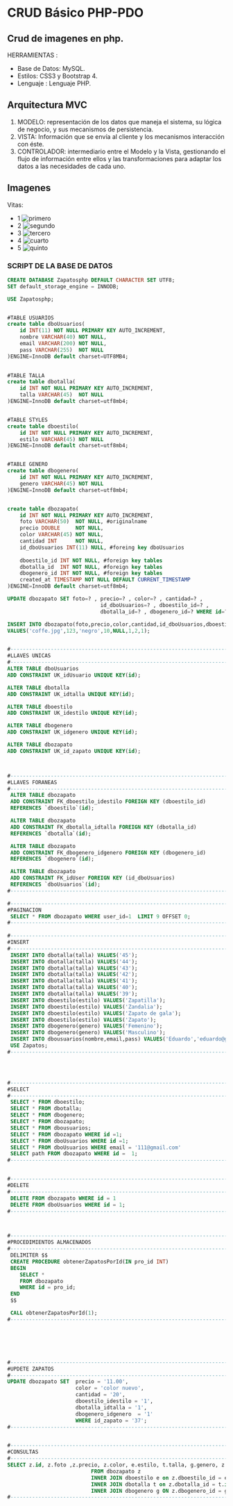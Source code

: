 # CRUD Básico PHP-PDO
Crud de imagenes en php.
------------

HERRAMIENTAS :
- Base de Datos: MySQL.
- Estilos: CSS3 y Bootstrap 4.
- Lenguaje : Lenguaje PHP.

## Arquitectura MVC
1. MODELO: representación de los datos que maneja el sistema, su lógica de negocio, y sus mecanismos de persistencia.
2. VISTA: Información que se envía al cliente y los mecanismos interacción con éste.
3. CONTROLADOR: intermediario entre el Modelo y la Vista, gestionando el flujo de información entre ellos y las transformaciones para adaptar los datos a las necesidades de cada uno.

## Imagenes
Vitas:
- 1
![primero](https://user-images.githubusercontent.com/68178186/107870766-54e75400-6e69-11eb-911f-f67957f3846f.PNG)
- 2
![segundo](https://user-images.githubusercontent.com/68178186/107870768-57e24480-6e69-11eb-8be4-34d4abf3c063.PNG)
- 3
![tercero](https://user-images.githubusercontent.com/68178186/107870772-5ca6f880-6e69-11eb-9b1e-3ca37fb4459a.PNG)
- 4
![cuarto](https://user-images.githubusercontent.com/68178186/107870773-5e70bc00-6e69-11eb-952a-21274c2f13a9.PNG)
- 5
![quinto](https://user-images.githubusercontent.com/68178186/107870774-616bac80-6e69-11eb-9596-9f244b65ff49.PNG)


### SCRIPT DE LA BASE DE DATOS
```sql
CREATE DATABASE Zapatosphp DEFAULT CHARACTER SET UTF8;
SET default_storage_engine = INNODB;

USE Zapatosphp;


#TABLE USUARIOS 
create table dboUsuarios(
    id INT(11) NOT NULL PRIMARY KEY AUTO_INCREMENT,
    nombre VARCHAR(40) NOT NULL,
    email VARCHAR(200) NOT NULL,
    pass VARCHAR(255)  NOT NULL
)ENGINE=InnoDB default charset=UTF8MB4;

 
#TABLE TALLA
create table dbotalla(
    id INT NOT NULL PRIMARY KEY AUTO_INCREMENT,
    talla VARCHAR(45)  NOT NULL
)ENGINE=InnoDB default charset=utf8mb4;


#TABLE STYLES
create table dboestilo(
    id INT NOT NULL PRIMARY KEY AUTO_INCREMENT,
    estilo VARCHAR(45) NOT NULL
)ENGINE=InnoDB default charset=utf8mb4;


#TABLE GENERO
create table dbogenero(
    id INT NOT NULL PRIMARY KEY AUTO_INCREMENT,
    genero VARCHAR(45) NOT NULL
)ENGINE=InnoDB default charset=utf8mb4;


create table dbozapato(
    id INT NOT NULL PRIMARY KEY AUTO_INCREMENT,
    foto VARCHAR(50)  NOT NULL, #originalname
    precio DOUBLE     NOT NULL,
    color VARCHAR(45) NOT NULL,
    cantidad INT      NOT NULL, 
    id_dboUsuarios INT(11) NULL, #foreing key dboUsuarios
  
    dboestilo_id INT NOT NULL, #foreign key tables
    dbotalla_id  INT NOT NULL, #foreign key tables
    dbogenero_id INT NOT NULL, #foreign key tables
    created_at TIMESTAMP NOT NULL DEFAULT CURRENT_TIMESTAMP
)ENGINE=InnoDB default charset=utf8mb4;

UPDATE dbozapato SET foto=? , precio=? , color=? , cantidad=? , 
                              id_dboUsuarios=? , dboestilo_id=? ,
                              dbotalla_id=? , dbogenero_id=? WHERE id=?;

INSERT INTO dbozapato(foto,precio,color,cantidad,id_dboUsuarios,dboestilo_id,dbotalla_id,dbogenero_id) 
VALUES('coffe.jpg',123,'negro',10,NULL,1,2,1);


#----------------------------------------------------------------------
#LLAVES UNICAS
#----------------------------------------------------------------------
ALTER TABLE dboUsuarios
ADD CONSTRAINT UK_idUsuario UNIQUE KEY(id);

ALTER TABLE dbotalla
ADD CONSTRAINT UK_idtalla UNIQUE KEY(id);

ALTER TABLE dboestilo
ADD CONSTRAINT UK_idestilo UNIQUE KEY(id);

ALTER TABLE dbogenero
ADD CONSTRAINT UK_idgenero UNIQUE KEY(id);

ALTER TABLE dbozapato
ADD CONSTRAINT UK_id_zapato UNIQUE KEY(id);



#----------------------------------------------------------------------
#LLAVES FORANEAS
#----------------------------------------------------------------------
 ALTER TABLE dbozapato
 ADD CONSTRAINT FK_dboestilo_idestilo FOREIGN KEY (dboestilo_id) 
 REFERENCES `dboestilo`(id);

 ALTER TABLE dbozapato
 ADD CONSTRAINT FK_dbotalla_idtalla FOREIGN KEY (dbotalla_id) 
 REFERENCES `dbotalla`(id);

 ALTER TABLE dbozapato
 ADD CONSTRAINT FK_dbogenero_idgenero FOREIGN KEY (dbogenero_id)
 REFERENCES `dbogenero`(id);

 ALTER TABLE dbozapato
 ADD CONSTRAINT FK_idUser FOREIGN KEY (id_dboUsuarios)
 REFERENCES `dboUsuarios`(id);
#----------------------------------------------------------------------

#----------------------------------------------------------------------
#PAGINACION
 SELECT * FROM dbozapato WHERE user_id=1  LIMIT 9 OFFSET 0;
#----------------------------------------------------------------------
						
#----------------------------------------------------------------------
#INSERT
#----------------------------------------------------------------------
 INSERT INTO dbotalla(talla) VALUES('45');
 INSERT INTO dbotalla(talla) VALUES('44');
 INSERT INTO dbotalla(talla) VALUES('43');
 INSERT INTO dbotalla(talla) VALUES('42');
 INSERT INTO dbotalla(talla) VALUES('41');
 INSERT INTO dbotalla(talla) VALUES('40');
 INSERT INTO dbotalla(talla) VALUES('39');
 INSERT INTO dboestilo(estilo) VALUES('Zapatilla');
 INSERT INTO dboestilo(estilo) VALUES('Zandalia');
 INSERT INTO dboestilo(estilo) VALUES('Zapato de gala');
 INSERT INTO dboestilo(estilo) VALUES('Zapato');
 INSERT INTO dbogenero(genero) VALUES('Femenino');
 INSERT INTO dbogenero(genero) VALUES('Masculino');
 INSERT INTO dbousuarios(nombre,email,pass) VALUES('Eduardo','eduardo@gmail.com','anthony123');
 USE Zapatos;
#----------------------------------------------------------------------




#----------------------------------------------------------------------
#SELECT
#----------------------------------------------------------------------
 SELECT * FROM dboestilo;
 SELECT * FROM dbotalla;
 SELECT * FROM dbogenero;
 SELECT * FROM dbozapato;
 SELECT * FROM dbousuarios;
 SELECT * FROM dbozapato WHERE id =1;
 SELECT * FROM dboUsuarios WHERE id =1;
 SELECT * FROM dboUsuarios WHERE email = '111@gmail.com'
 SELECT path FROM dbozapato WHERE id =  1;
#----------------------------------------------------------------------


#----------------------------------------------------------------------
#DELETE
#----------------------------------------------------------------------
 DELETE FROM dbozapato WHERE id = 1
 DELETE FROM dboUsuarios WHERE id = 1;
#----------------------------------------------------------------------



#----------------------------------------------------------------------
#PROCEDIMIENTOS ALMACENADOS
#----------------------------------------------------------------------
 DELIMITER $$
 CREATE PROCEDURE obtenerZapatosPorId(IN pro_id INT)
 BEGIN
    SELECT * 
    FROM dbozapato
    WHERE id = pro_id;
 END
 $$

 CALL obtenerZapatosPorId(1);
#----------------------------------------------------------------------






#----------------------------------------------------------------------
#UPDETE ZAPATOS
#----------------------------------------------------------------------
UPDATE dbozapato SET  precio = '11.00',
                      color = 'color nuevo',
                      cantidad = '20',
                      dboestilo_idestilo = '1',
                      dbotalla_idtalla = '1',
                      dbogenero_idgenero  = '1'
                      WHERE id_zapato = '37';
#----------------------------------------------------------------------


#----------------------------------------------------------------------
#CONSULTAS
#----------------------------------------------------------------------
SELECT z.id, z.foto ,z.precio, z.color, e.estilo, t.talla, g.genero, z.cantidad 
                           FROM dbozapato z 
                           INNER JOIN dboestilo e on z.dboestilo_id = e.id
                           INNER JOIN dbotalla t on z.dbotalla_id = t.id
                           INNER JOIN dbogenero g ON z.dbogenero_id = g.id;
#----------------------------------------------------------------------
```
